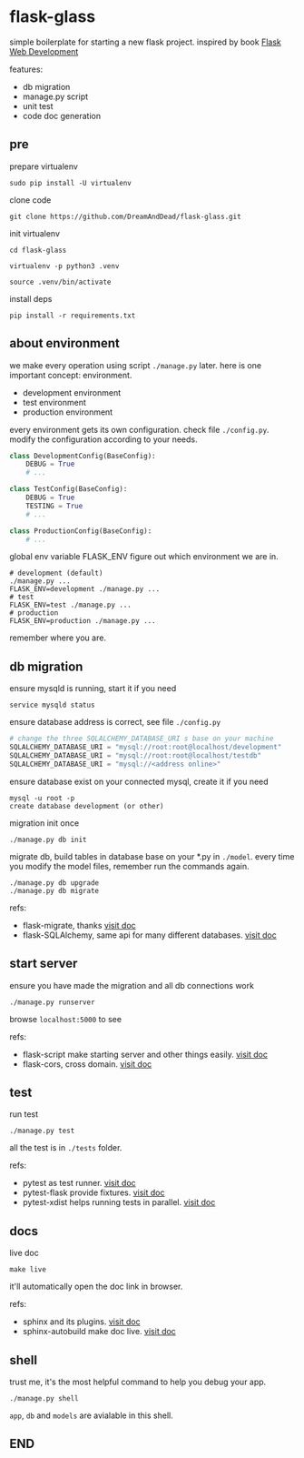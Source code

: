 # flask-glass
simple boilerplate for starting a new flask project. inspired by book [Flask Web
Development][book]

features:
- db migration
- manage.py script
- unit test
- code doc generation

## pre

prepare virtualenv

    sudo pip install -U virtualenv

clone code

    git clone https://github.com/DreamAndDead/flask-glass.git

init virtualenv

    cd flask-glass

    virtualenv -p python3 .venv

    source .venv/bin/activate

install deps

    pip install -r requirements.txt

## about environment

we make every operation using script `./manage.py` later. here is one important
concept: environment.

- development environment
- test environment
- production environment

every environment gets its own configuration. check file `./config.py`.
modify the configuration according to your needs.

```python
class DevelopmentConfig(BaseConfig):
    DEBUG = True
    # ...

class TestConfig(BaseConfig):
    DEBUG = True
    TESTING = True
    # ...

class ProductionConfig(BaseConfig):
    # ...
```

global env variable FLASK_ENV figure out which environment we are in.

    # development (default)
    ./manage.py ...
    FLASK_ENV=development ./manage.py ...
    # test
    FLASK_ENV=test ./manage.py ...
    # production
    FLASK_ENV=production ./manage.py ...

remember where you are.

## db migration

ensure mysqld is running, start it if you need

    service mysqld status

ensure database address is correct, see file `./config.py`

```python
# change the three SQLALCHEMY_DATABASE_URI s base on your machine
SQLALCHEMY_DATABASE_URI = "mysql://root:root@localhost/development"
SQLALCHEMY_DATABASE_URI = "mysql://root:root@localhost/testdb"
SQLALCHEMY_DATABASE_URI = "mysql://<address online>"
```

ensure database exist on your connected mysql, create it if you need

    mysql -u root -p
    create database development (or other)

migration init once

    ./manage.py db init

migrate db, build tables in database base on your *.py in  `./model`. every time
you modify the model files, remember run the commands again.

    ./manage.py db upgrade
    ./manage.py db migrate

refs:
- flask-migrate, thanks [visit doc][flask migrate]
- flask-SQLAlchemy, same api for many different databases. [visit doc][flask
    SQLAlchemy]

## start server

ensure you have made the migration and all db connections work

    ./manage.py runserver

browse `localhost:5000` to see

refs:
- flask-script make starting server and other things easily. [visit doc][flask script]
- flask-cors, cross domain. [visit doc][flask cors]

## test

run test

    ./manage.py test

all the test is in `./tests` folder.

refs:
- pytest as test runner. [visit doc][pytest]
- pytest-flask provide fixtures. [visit doc][pytest flask]
- pytest-xdist helps running tests in parallel. [visit doc][pytest xdist]

## docs

live doc

    make live

it'll automatically open the doc link in browser.

refs:
- sphinx and its plugins. [visit doc][sphinx]
- sphinx-autobuild make doc live. [visit doc][sphinx autobuild]

## shell

trust me, it's the most helpful command to help you debug your app.

    ./manage.py shell

`app`, `db` and `models` are avialable in this shell.

## END
[flask migrate]: https://flask-migrate.readthedocs.io/en/latest/
[flask script]: https://flask-script.readthedocs.io/en/latest/
[flask SQLAlchemy]: http://flask-sqlalchemy.pocoo.org/2.1/
[flask cors]: https://flask-cors.readthedocs.io/en/latest/

[pytest]: https://doc.pytest.org/
[pytest flask]: http://pytest-flask.readthedocs.io/en/latest/
[pytest xdist]: https://pypi.python.org/pypi/pytest-xdist

[sphinx]: http://www.sphinx-doc.org/en/stable/
[sphinx autobuild]: https://pypi.python.org/pypi/sphinx-autobuild

[book]: http://shop.oreilly.com/product/0636920031116.do
